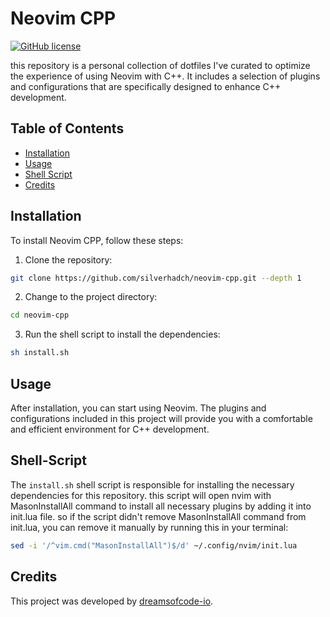 # Neovim CPP

[![GitHub license](https://img.shields.io/github/license/dreamsofcode-io/neovim-cpp)](https://github.com/dreamsofcode-io/neovim-cpp/blob/main/LICENSE)

this repository is a personal collection of dotfiles I've curated to optimize the experience of using Neovim with C++. It includes a selection of plugins and configurations that are specifically designed to enhance C++ development.

## Table of Contents

- [Installation](#installation)
- [Usage](#usage)
- [Shell Script](#Shell-Script)
- [Credits](#credits)

## Installation

To install Neovim CPP, follow these steps:

1. Clone the repository:
```bash
git clone https://github.com/silverhadch/neovim-cpp.git --depth 1
```
2. Change to the project directory:
  ```bash
cd neovim-cpp
```
3. Run the shell script to install the dependencies:
```bash
sh install.sh
```

## Usage

After installation, you can start using Neovim. The plugins and configurations included in this project will provide you with a comfortable and efficient environment for C++ development.

## Shell-Script

The `install.sh` shell script is responsible for installing the necessary dependencies for this repository. this script will open nvim with MasonInstallAll command to install all necessary plugins by adding it into init.lua file. so if the script didn't remove MasonInstallAll command from init.lua, you can remove it manually by running this in your terminal:
```bash
sed -i '/^vim.cmd("MasonInstallAll")$/d' ~/.config/nvim/init.lua
```

## Credits

This project was developed by [dreamsofcode-io](https://github.com/dreamsofcode-io).
